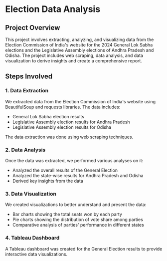 # Election Data Analysis

## Project Overview

This project involves extracting, analyzing, and visualizing data from the Election Commission of India's website for the 2024 General Lok Sabha elections and the Legislative Assembly elections of Andhra Pradesh and Odisha. The project includes web scraping, data analysis, and data visualization to derive insights and create a comprehensive report.

## Steps Involved

### 1. Data Extraction

We extracted data from the Election Commission of India's website using BeautifulSoup and requests libraries. The data includes:
- General Lok Sabha election results
- Legislative Assembly election results for Andhra Pradesh
- Legislative Assembly election results for Odisha

The data extraction was done using web scraping techniques.

### 2. Data Analysis

Once the data was extracted, we performed various analyses on it:
- Analyzed the overall results of the General Election
- Analyzed the state-wise results for Andhra Pradesh and Odisha
- Derived key insights from the data

### 3. Data Visualization

We created visualizations to better understand and present the data:
- Bar charts showing the total seats won by each party
- Pie charts showing the distribution of vote share among parties
- Comparative analysis of parties' performance in different states

### 4. Tableau Dashboard

A Tableau dashboard was created for the General Election results to provide interactive data visualizations.


